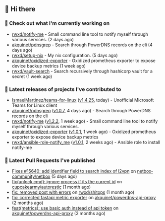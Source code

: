 ## 👋 Hi there

### 👷 Check out what I'm currently working on


- [rwxd/notify-me](https://github.com/rwxd/notify-me) - Small command line tool to notify myself through various services. (2 days ago)
- [akquinet/pdnsgrep](https://github.com/akquinet/pdnsgrep) - Search through PowerDNS records on the cli (4 days ago)
- [rwxd/setup-nix](https://github.com/rwxd/setup-nix) - My nix configuration. (5 days ago)
- [akquinet/oxidized-exporter](https://github.com/akquinet/oxidized-exporter) - Oxidized prometheus exporter to expose device backup metrics (1 week ago)
- [rwxd/vault-search](https://github.com/rwxd/vault-search) - Search recursively through hashicorp vault for a secret  (1 week ago)

### 🔭 Latest releases of projects I've contributed to


- [IsmaelMartinez/teams-for-linux](https://github.com/IsmaelMartinez/teams-for-linux) ([v1.4.25](https://github.com/IsmaelMartinez/teams-for-linux/releases/tag/v1.4.25), today) - Unofficial Microsoft Teams for Linux client
- [akquinet/pdnsgrep](https://github.com/akquinet/pdnsgrep) ([v1.0.7](https://github.com/akquinet/pdnsgrep/releases/tag/v1.0.7), 4 days ago) - Search through PowerDNS records on the cli
- [rwxd/notify-me](https://github.com/rwxd/notify-me) ([v1.2.2](https://github.com/rwxd/notify-me/releases/tag/v1.2.2), 1 week ago) - Small command line tool to notify myself through various services.
- [akquinet/oxidized-exporter](https://github.com/akquinet/oxidized-exporter) ([v1.0.1](https://github.com/akquinet/oxidized-exporter/releases/tag/v1.0.1), 1 week ago) - Oxidized prometheus exporter to expose device backup metrics
- [rwxd/ansible-role-notify_me](https://github.com/rwxd/ansible-role-notify_me) ([v1.0.1](https://github.com/rwxd/ansible-role-notify_me/releases/tag/v1.0.1), 2 weeks ago) - Ansible role to install notify-me

### 🔨 Latest Pull Requests I've published


- [Fixes #15640: add identifier field to search index of l2vpn](https://github.com/netbox-community/netbox/pull/15673) on [netbox-community/netbox](https://github.com/netbox-community/netbox) (5 days ago)
- [fix(unlock cmd): ignore process if its the current id](https://github.com/cupcakearmy/autorestic/pull/360) on [cupcakearmy/autorestic](https://github.com/cupcakearmy/autorestic) (1 month ago)
- [fix: removed post with errors](https://github.com/rwxd/shitops/pull/7) on [rwxd/shitops](https://github.com/rwxd/shitops) (1 month ago)
- [fix: corrected fastapi metric exporter](https://github.com/akquinet/powerdns-api-proxy/pull/37) on [akquinet/powerdns-api-proxy](https://github.com/akquinet/powerdns-api-proxy) (2 months ago)
- [feat(metrics): use basic auth instead of api token](https://github.com/akquinet/powerdns-api-proxy/pull/36) on [akquinet/powerdns-api-proxy](https://github.com/akquinet/powerdns-api-proxy) (2 months ago)
